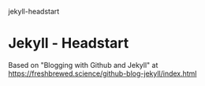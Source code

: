 jekyll-headstart
# Jekyll - Headstart

Based on "Blogging with Github and Jekyll" at https://freshbrewed.science/github-blog-jekyll/index.html

